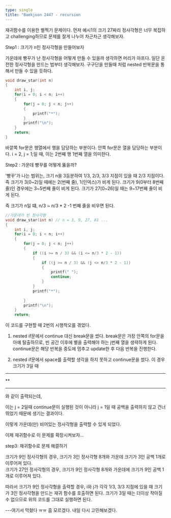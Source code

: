 ```yaml
---
type: single
title: "Baekjoon 2447 - recursion
---
```


재귀함수를 이용한 별찍기 문제이다. 
먼저 예시1의 크기 27짜리 정사각형은 너무 복잡하고 challenging하므로 문제를 잘게 나누어 차근차근 생각해보자.

Step1 : 크기가 n인 정사각형을 만들어보자 

가운데에 빵꾸가 난 정사각형을 어떻게 만들 수 있을까 생각하면 머리가 아프다. 일단 온전한 정사각형을 만드는 법부터 생각해보자.
구구단을 만들때 처럼 nested 반복문을 통해서 만들 수 있을 듯하다. 

```c
void draw_star(int n) 
{
	int i, j;
	for(i = 0; i < n; i++)
	{
		for(j = 0; j < n; j++)
		{
			printf("*");
		}
		printf("\n");
	}
	return;
}
```

바깥쪽 for문은 행열에서 행을 담당하는 부분이다. 
안쪽 for문은 열을 담당하는 부분이다.
i = 2, j = 1;일 때,
이는 2번째 행 1번째 열을 의미한다. 




Step2 : 가운데 빵꾸를 어떻게 뚫을까?

'빵꾸'가 나는 범위는, 크기 n을 3등분하여 1/3, 2/3, 3/3 지점이 있을 때 2/3 지점이다. 즉 크기가 3(0~2)일 때에는 2(번째 줄), 1(인덱스)가 비게 된다. 크기가 9(0부터 8번째 줄)인 경우에는 3~5번째 줄이 비게 된다. 
크기가 27(0~26)일 때는 9~17번째 줄이 비게 된다. 

즉 크기가 n일 떄, n/3 ~ n/3 * 2 -1 번째 줄을 비우면 된다. 

```c
//가운데가 빈 정사각형
void draw_star(int n) // n = 3, 9, 27, 81 ... 
{
	int i, j;
	for(i = 0; i < n; i++)
	{
		for(j = 0; j < n; j++)
		{
			if ((i >= n / 3) && (i <= n/3 * 2 - 1))
			{	
				if ((j >= n / 3) && (j <= n/3 * 2 - 1))
				{
					printf(" "); 
					continue;
				}	
			}
			printf("*");
			
		}
		printf("\n");
	}
	return;
```

이 코드를 구현할 때 2번의 시행착오를 겪었다. 
1. nested if문에서 continue 대신 break문을 썼다. 
  break문은 가장 안쪽의 for문을 아예 탈출하므로, 빈 공간 이후에 별을 출력해야 하는 j번째 열을 생략하게 된다. 
  continue문은 해당 반복을 중도에 멈추고 update한 후 다음 반복을 진행한다. 
  
3. nested if문에서 space를 출력할 생각을 하지 못하고 continue문을 썼다. 
  이 경우 크기가 3일 때 
  ***
  ** 
  ***
  와 같이 출력되는데, 
  
  이는 j = 2일때 continue문이 실행된 것이 아니라 j = 1일 때 공백을 출력하지 않고 건너뛰었기 때문에 생기는 결과이다. 
  
  
이렇게 가운데(만) 비어있는 정사각형을 출력할 수 있게 되었다.

이제 재귀함수로 이 문제를 확장시켜보자...


step3: 재귀함수로 문제 해결하기 
 
크기가 9인 정사각형의 경우, 크기가 3인 정사각형 8개와 가운데 크기가 3인 공백 1개로 이루어져 있다.  
크기가 27인 정사각형의 경우, 크기가 9인 정사각형 8개와 가운데에 크기가 9인 공백 1개로 이루어져 있다. 

따라서 크기가 9인 정사각형을 출력할 경우,
i와 j가 각각 1/3, 3/3 지점에 있을 때 크기가 3인 정사각형을 만드는 재귀 함수를 호출하면 된다. 
크기가 3일 때는 더이상 작아질 수 없으므로 위의 코드를 그대로 실행하면 된다. 



---여기서 막혔다 ㅠㅠ
흠 모르겠다. 내일 다시 고민해보겠다. 
